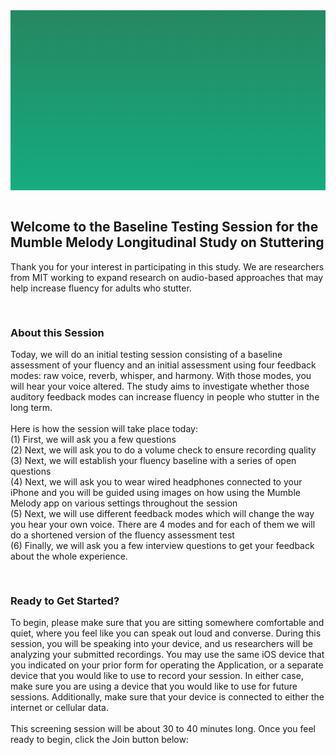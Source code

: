 <section style="height: 30vw; min-height: 15rem;
      background: linear-gradient(#268762, #15ac7f)">
        <div style="
          height: 30vw;
          min-height: 15rem;
          background-image: url(https://raw.githubusercontent.com/alishakodibagkar/MumbleMelody_Longitudinal_Baseline/master/protocol/mainlogooval2.svg);
          background-position: center;
          background-size: contain;
          background-repeat: no-repeat">
        </div>
      </section>
      <br>


<section>
<div class="container-fluid">
  <h2>Welcome to the Baseline Testing Session for the Mumble Melody Longitudinal Study on Stuttering</h2>
  <p>Thank you for your interest in participating in this study. We are researchers from MIT working to expand research on audio-based approaches that may help increase fluency for adults who stutter.
  </p>
</div>
</section>


<section>
  <div class="text" style="padding-top: 1rem">
    <h3>About this Session</h3>
    <p>Today, we will do an initial testing session consisting of a baseline assessment of your fluency and an initial assessment using four feedback modes: raw voice, reverb, whisper, and harmony. With those modes, you will hear your voice altered. The study aims to investigate whether those auditory feedback modes can increase fluency in people who stutter in the long term.<br><br>Here is how the session will take place today:
<br>(1) First, we will ask you a few questions
<br>(2) Next, we will ask you to do a volume check to ensure recording quality
<br>(3) Next, we will establish your fluency baseline with a series of open questions
<br>(4) Next, we will ask you to wear wired headphones connected to your iPhone and you will be guided using images on how using the Mumble Melody app on various settings throughout the session
<br>(5) Next, we will use different feedback modes which will change the way you hear your own voice. There are 4 modes and for each of them we will do a shortened version of the fluency assessment test
<br>(6) Finally, we will ask you a few interview questions to get your feedback about the whole experience. 
    </p>
  </div>
</div>
</section>

<section>
  <div class="text" style="padding-top: 1rem">
    <h3>Ready to Get Started?</h3>
    <p>To begin, please make sure that you are sitting somewhere comfortable and quiet, where you feel like you can speak out loud and converse. During this session, you will be speaking into your device, and us researchers will be analyzing your submitted recordings. You may use the same iOS device that you indicated on your prior form for operating the Application, or a separate device that you would like to use to record your session. In either case, make sure you are using a device that you would like to use for future sessions. Additionally, make sure that your device is connected to either the internet or cellular data.<br><br> This screening session will be about 30 to 40 minutes long. Once you feel ready to begin, click the Join button below:
    </p>
  </div>
</div>
</section>
